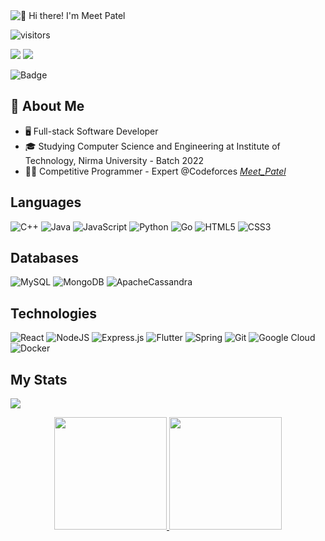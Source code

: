 <img src="https://github.com/meetpatel0963/meetpatel0963/blob/master/intro.gif" alt="👋 Hi there! I'm Meet Patel" title="👋 Hi there! I'm Meet Patel"/>

![visitors](https://visitor-badge-reloaded.herokuapp.com/badge?page_id=meetpatel0963.meetpatel0963&color=00df00)

<p>
    <a href="https://www.linkedin.com/in/meet-patel-b1329a16b/"><img src="https://img.shields.io/badge/-Meet Patel-0077B5?style=flat-square&logo=Linkedin&logoColor=white"/></a>
    <a href="mailto:meetpatel0963@gmail.com"><img src="https://img.shields.io/badge/-meetpatel0963-D14836?style=flat-square&logo=Gmail&logoColor=white"/></a>
</p>

![Badge](https://cp-logo.vercel.app/codeforces/_Meet_Patel_)

## 📖 About Me
- 🖥 Full-stack Software Developer
- 🎓 Studying Computer Science and Engineering at Institute of Technology, Nirma University - Batch 2022
- 👨‍💻 Competitive Programmer - Expert @Codeforces [_Meet_Patel_](https://codeforces.com/profile/_Meet_Patel_)

## Languages

![C++](https://img.shields.io/badge/c++-%2300599C.svg?style=for-the-badge&logo=c%2B%2B&logoColor=white)
![Java](https://img.shields.io/badge/java-%23ED8B00.svg?style=for-the-badge&logo=java&logoColor=white)
![JavaScript](https://img.shields.io/badge/javascript-%23323330.svg?style=for-the-badge&logo=javascript&logoColor=%23F7DF1E)
![Python](https://img.shields.io/badge/python-3670A0?style=for-the-badge&logo=python&logoColor=ffdd54)
![Go](https://img.shields.io/badge/go-%2300ADD8.svg?style=for-the-badge&logo=go&logoColor=white)
![HTML5](https://img.shields.io/badge/html5-%23E34F26.svg?style=for-the-badge&logo=html5&logoColor=white)
![CSS3](https://img.shields.io/badge/css3-%231572B6.svg?style=for-the-badge&logo=css3&logoColor=white)

## Databases

![MySQL](https://img.shields.io/badge/mysql-%2300f.svg?style=for-the-badge&logo=mysql&logoColor=white)
![MongoDB](https://img.shields.io/badge/MongoDB-%234ea94b.svg?style=for-the-badge&logo=mongodb&logoColor=white)
![ApacheCassandra](https://img.shields.io/badge/cassandra-%231287B1.svg?style=for-the-badge&logo=apache-cassandra&logoColor=white)

## Technologies

![React](https://img.shields.io/badge/react-%2320232a.svg?style=for-the-badge&logo=react&logoColor=%2361DAFB)
![NodeJS](https://img.shields.io/badge/node.js-6DA55F?style=for-the-badge&logo=node.js&logoColor=white)
![Express.js](https://img.shields.io/badge/express.js-%23404d59.svg?style=for-the-badge&logo=express&logoColor=%2361DAFB)
![Flutter](https://img.shields.io/badge/Flutter-%2302569B.svg?style=for-the-badge&logo=Flutter&logoColor=white)
![Spring](https://img.shields.io/badge/spring-%236DB33F.svg?style=for-the-badge&logo=spring&logoColor=white)
![Git](https://img.shields.io/badge/git-%23F05033.svg?style=for-the-badge&logo=git&logoColor=white)
![Google Cloud](https://img.shields.io/badge/GoogleCloud-%234285F4.svg?style=for-the-badge&logo=google-cloud&logoColor=white)
![Docker](https://img.shields.io/badge/docker-%230db7ed.svg?style=for-the-badge&logo=docker&logoColor=white)


## My Stats

![](https://komarev.com/ghpvc/?username=meetpatel0963&color=orange&style=flat-square)

<p align="center">
    <a href="https://github.com/meetpatel0963">
        <img height="180em" src="https://github-readme-stats.vercel.app/api?username=meetpatel0963&show_icons=true&theme=algolia&include_all_commits=true&count_private=true" />
        <img height="180em" src="https://github-readme-stats-eight-theta.vercel.app/api/top-langs/?username=meetpatel0963&layout=compact&langs_count=10&theme=algolia"/>
    </a>
</p>
